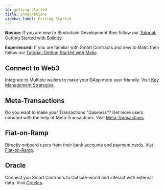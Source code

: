 ```yaml
---
id: getting-started
title: Integrations
sidebar_label: Getting Started
---
```


**Novice:** If you are new to Blockchain Development then follow our [Tutorial: Getting Started with Solidity](solidity.md).

**Experienced:** If you are familiar with Smart Contracts and new to Matic then follow our [Tutorial: Getting Started with Matic](dapp.md). 

## Connect to Web3

Integrate to Multiple wallets to make your DApp more user friendly. Visit [Key Management Strategies](tutorial-key-management.md).

## Meta-Transactions

Do you want to make your Transactions "Gaseless"? Get more users onboard with the help of Meta-Transactions. Visit [Meta-Transactions](tutorial-metatransactions.md).

## Fiat-on-Ramp

Directly onboard users from their bank accounts and payment cards. Vist [Fiat-on-Ramp](tutorial-fiat-on-ramp.md).

## Oracle

Connect you Smart Contracts to Outside-world and interact with external data. Visit [Oracles](tutorial-oracles.md).